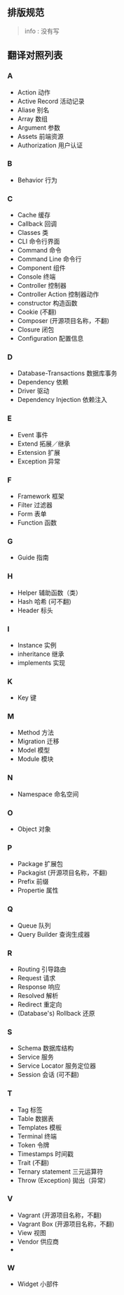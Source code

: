 

## 排版规范

> info : 没有写

## 翻译对照列表

### A

- Action 动作
- Active Record 活动记录
- Aliase 别名
- Array 数组
- Argument 参数
- Assets 前端资源
- Authorization 用户认证


### B

- Behavior 行为

### C

- Cache 缓存
- Callback 回调
- Classes 类
- CLI 命令行界面
- Command 命令
- Command Line 命令行
- Component 组件
- Console 终端
- Controller 控制器
- Controller Action 控制器动作
- constructor 构造函数
- Cookie (不翻)
- Composer (开源项目名称，不翻)
- Closure 闭包
- Configuration 配置信息

### D

- Database-Transactions  数据库事务
- Dependency 依赖
- Driver 驱动
- Dependency Injection 依赖注入

### E

- Event 事件
- Extend 拓展／继承
- Extension 扩展
- Exception 异常

### F

- Framework 框架
- Filter 过滤器
- Form 表单
- Function 函数

### G

- Guide 指南

### H

- Helper 辅助函数（类）
- Hash 哈希 (可不翻)
- Header 标头

### I

- Instance 实例
- inheritance 继承
- implements 实现


### K

- Key 键

### M

- Method 方法
- Migration 迁移
- Model 模型
- Module 模块

### N

- Namespace 命名空间

### O

- Object 对象

### P

- Package 扩展包
- Packagist (开源项目名称，不翻)
- Prefix 前缀
- Propertie 属性

### Q

- Queue 队列
- Query Builder 查询生成器

### R

- Routing 引导路由
- Request 请求
- Response 响应
- Resolved 解析
- Redirect 重定向
- (Database's) Rollback 还原

### S

- Schema 数据库结构
- Service 服务
- Service Locator 服务定位器
- Session 会话 (可不翻)

### T

- Tag 标签
- Table 数据表
- Templates 模板
- Terminal 终端
- Token 令牌
- Timestamps 时间戳
- Trait (不翻)
- Ternary statement 三元运算符
- Throw (Exception) 拋出（异常）

### V

- Vagrant (开源项目名称，不翻)
- Vagrant Box (开源项目名称，不翻)
- View 视图
- Vendor 供应商 
- 

### W

- Widget 小部件
